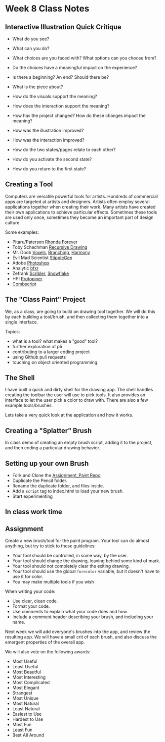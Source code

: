 # Week 8 Class Notes

## Interactive Illustration Quick Critique

- What do you see?
- What can you do?
- What choices are you faced with? What options can you choose from?
- Do the choices have a meaningful impact on the experience?
- Is there a beginning? An end? Should there be?
- What is the piece about?
- How do the visuals support the meaning?
- How does the interaction support the meaning?

- How has the project changed? How do these changes impact the meaning?
- How was the illustration improved?
- How was the interaction improved?
- How do the two states/pages relate to each other?
- How do you activate the second state?
- How do you return to the first state?

## Creating a Tool

Computers are versatile powerful tools for artists. Hundreds of commercial apps are targeted at artists and designers. Artists often employ several applications together when creating their work. Many artists have created their own applications to achieve particular effects. Sometimes these tools are used only once, sometimes they become an important part of design culture.

Some examples:

- Pitaru/Paterson [Rhonda Forever](http://rhondaforever.com/)
- Toby Schachman [Recursive Drawing](http://recursivedrawing.com/)
- Mr. Doob [Voxels](http://mrdoob.com/#/129/voxels), [Branching](http://mrdoob.com/#/110/branching), [Harmony](http://mrdoob.com/projects/harmony/#grid)
- Evil Mad Scientist [StippleGen](http://www.evilmadscientist.com/2012/stipplegen-weighted-voronoi-stippling-and-tsp-paths-in-processing/)
- Adobe [Photoshop](http://www.photoshop.com)
- Analytic [bfxr](http://www.bfxr.net/)
- Zefrank [Scribler](http://www.zefrank.com/scribbler/), [Snowflake](http://www.zefrank.com/snowflake/)
- HPI [Protopiper](http://makezine.com/2015/10/29/turning-a-tape-gun-into-a-prototyping-machine/)
- [Combscript](http://combscript.justinbakse.com)

## The "Class Paint" Project

We, as a class, are going to build an drawing tool together. We will do this by each building a tool/brush, and then collecting them together into a single interface. 

Topics:
- what is a tool? what makes a "good" tool?
- further exploration of p5
- contributing to a larger coding project
- using Github pull requests
- touching on object oriented programming


## The Shell

I have built a quick and dirty shell for the drawing app. The shell handles creating the toolbar the user will use to pick tools. It also provides an interface to let the user pick a color to draw with. There are also a few example tools/brushes.

Lets take a very quick look at the application and how it works.

## Creating a "Splatter" Brush

In class demo of creating an empty brush script, adding it to the project, and then coding a particular drawing behavior.

## Setting up your own Brush

- Fork and Clone the [Assignment_Paint Repo](https://github.com/PUCD2035-E-F15/assignment_paint) 
- Duplicate the Pencil folder.
- Rename the duplicate folder, and files inside.
- Add a `script` tag to index.html to load your new brush.
- Start experimenting

## In class work time

## Assignment

Create a new brush/tool for the paint program. Your tool can do almost anything, but try to stick to these guidelines: 

- Your tool should be controlled, in some way, by the user.
- Your tool should change the drawing, leaving behind some kind of mark.
- Your tool should not completely clear the exiting drawing.
- Your tool should use the global `forecolor` variable, but it doesn't have to use it for color.
- You may make multiple tools if you wish

When writing your code:

- Use clear, clean code.
- Format your code.
- Use comments to explain what your code does and how.
- Include a comment header describing your brush, and including your name.


Next week we will add everyone's brushes into the app, and review the resulting app. We will have a small crit of each brush, and also discuss the emergent properties of the overall app.

We will also vote on the following awards:

- Most Useful
- Least Useful
- Most Beautful
- Most Interesting
- Most Complicated
- Most Elegant
- Strangest
- Most Unique
- Most Natural
- Least Natural
- Easiest to Use
- Hardest to Use
- Most Fun
- Least Fun
- Best All Around
